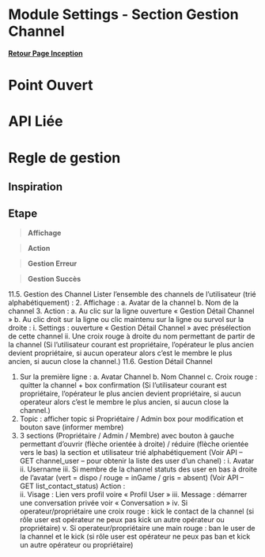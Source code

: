 # Module Settings - Section Gestion Channel

**[Retour Page Inception](./00_Page_Inception.md)**

# Point Ouvert

# API Liée

# Regle de gestion

## Inspiration

## Etape

> **Affichage**

> **Action**

> **Gestion Erreur**

> **Gestion Succès**

11.5.	 Gestion des Channel
Lister l’ensemble des channels de l’utilisateur (trié alphabétiquement) :
2.	Affichage :
a.	Avatar de la channel
b.	Nom de la channel
3.	Action : 
a.	Au clic sur la ligne ouverture « Gestion Détail Channel »
b.	Au clic droit sur la ligne ou clic maintenu sur la ligne ou survol sur la droite :
i.	Settings : ouverture « Gestion Détail Channel » avec présélection de cette channel
ii.	Une croix rouge à droite du nom permettant de partir de la channel (Si l’utilisateur courant est propriétaire, l’opérateur le plus ancien devient propriétaire, si aucun operateur alors c’est le membre le plus ancien, si aucun close la channel.) 
11.6.	Gestion Détail Channel 
1.	Sur la première ligne :
a.	Avatar Channel
b.	Nom Channel
c.	Croix rouge : quitter la channel + box confirmation (Si l’utilisateur courant est propriétaire, l’opérateur le plus ancien devient propriétaire, si aucun operateur alors c’est le membre le plus ancien, si aucun close la channel.) 
2.	Topic : afficher topic si Propriétaire / Admin box pour modification et bouton save (informer membre)
3.	3 sections (Propriétaire / Admin / Membre) avec bouton à gauche permettant d’ouvrir (flèche orientée à droite) / réduire (flèche orientée vers le bas) la section et utilisateur trié alphabétiquement (Voir API – GET channel_user – pour obtenir la liste des user d’un chanel) : 
i.	Avatar
ii.	Username
iii.	Si membre de la channel statuts des user en bas à droite de l’avatar (vert = dispo / rouge = inGame / gris = absent) (Voir API – GET list_contact_status) Action :  
ii.	Visage : Lien vers profil voire « Profil User »
iii.	Message : démarrer une conversation privée voir « Conversation »
iv.	Si operateur/propriétaire une croix rouge :  kick le contact de la channel (si rôle user est opérateur ne peux pas kick un autre opérateur ou propriétaire)
v.	Si operateur/propriétaire une main rouge : ban le user de la channel et le kick (si rôle user est opérateur ne peux pas ban et kick un autre opérateur ou propriétaire)
